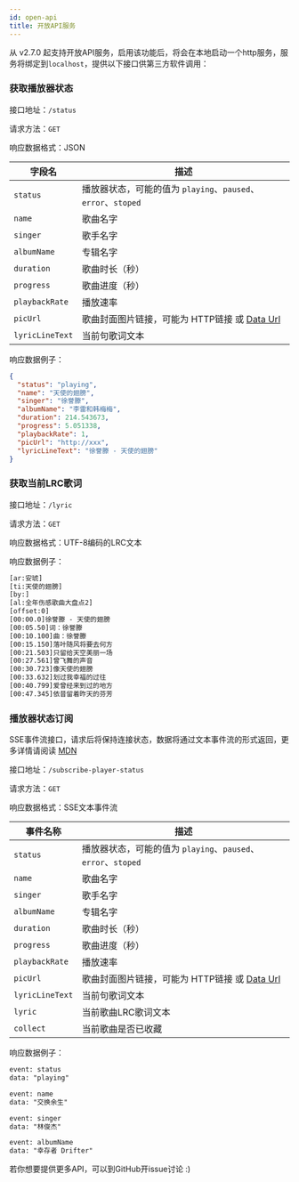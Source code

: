 ```yaml
---
id: open-api
title: 开放API服务
---
```


从 v2.7.0 起支持开放API服务，启用该功能后，将会在本地启动一个http服务，服务将绑定到`localhost`，提供以下接口供第三方软件调用：

### 获取播放器状态

接口地址：`/status`

请求方法：`GET`

响应数据格式：JSON

| 字段名 | 描述 |
| --- | ---  |
| `status` | 播放器状态，可能的值为 `playing`、`paused`、`error`、`stoped` |
| `name` | 歌曲名字 |
| `singer` | 歌手名字 |
| `albumName` | 专辑名字 |
| `duration` | 歌曲时长（秒） |
| `progress` | 歌曲进度（秒） |
| `playbackRate` | 播放速率 |
| `picUrl` | 歌曲封面图片链接，可能为 HTTP链接 或 [Data Url](https://developer.mozilla.org/en-US/docs/Web/HTTP/Basics_of_HTTP/Data_URLs) |
| `lyricLineText` | 当前句歌词文本 |

响应数据例子：

```json
{
  "status": "playing",
  "name": "天使的翅膀",
  "singer": "徐誉滕",
  "albumName": "李雷和韩梅梅",
  "duration": 214.543673,
  "progress": 5.051338,
  "playbackRate": 1,
  "picUrl": "http://xxx",
  "lyricLineText": "徐誉滕 - 天使的翅膀"
}

```

### 获取当前LRC歌词

接口地址：`/lyric`

请求方法：`GET`

响应数据格式：UTF-8编码的LRC文本

响应数据例子：

```txt
[ar:安琥]
[ti:天使的翅膀]
[by:]
[al:全年伤感歌曲大盘点2]
[offset:0]
[00:00.0]徐誉滕 - 天使的翅膀
[00:05.50]词：徐誉滕
[00:10.100]曲：徐誉滕
[00:15.150]落叶随风将要去何方
[00:21.503]只留给天空美丽一场
[00:27.561]曾飞舞的声音
[00:30.723]像天使的翅膀
[00:33.632]划过我幸福的过往
[00:40.799]爱曾经来到过的地方
[00:47.345]依昔留着昨天的芬芳
```

### 播放器状态订阅

SSE事件流接口，请求后将保持连接状态，数据将通过文本事件流的形式返回，更多详情请阅读 [MDN](https://developer.mozilla.org/en-US/docs/Web/API/Server-sent_events)

接口地址：`/subscribe-player-status`

请求方法：`GET`

响应数据格式：SSE文本事件流

| 事件名称 | 描述 |
| --- | ---  |
| `status` | 播放器状态，可能的值为 `playing`、`paused`、`error`、`stoped` |
| `name` | 歌曲名字 |
| `singer` | 歌手名字 |
| `albumName` | 专辑名字 |
| `duration` | 歌曲时长（秒） |
| `progress` | 歌曲进度（秒） |
| `playbackRate` | 播放速率 |
| `picUrl` | 歌曲封面图片链接，可能为 HTTP链接 或 [Data Url](https://developer.mozilla.org/en-US/docs/Web/HTTP/Basics_of_HTTP/Data_URLs) |
| `lyricLineText` | 当前句歌词文本 |
| `lyric` | 当前歌曲LRC歌词文本 |
| `collect` | 当前歌曲是否已收藏 |

响应数据例子：

```txt
event: status
data: "playing"

event: name
data: "交换余生"

event: singer
data: "林俊杰"

event: albumName
data: "幸存者 Drifter"

```

若你想要提供更多API，可以到GitHub开issue讨论 :)
